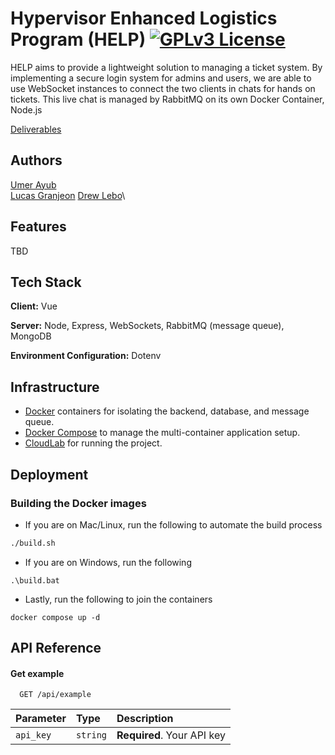 <!-- 2/28/25 23:48: Using GNU GPLv3 License for now, could switch to something else later-->

# Hypervisor Enhanced Logistics Program (HELP) [![GPLv3 License](https://img.shields.io/badge/License-GPL%20v3-yellow.svg)](https://opensource.org/license/gpl-3-0)

HELP aims to provide a lightweight solution to managing a ticket system. By implementing a secure login system for admins and users, we are able to use WebSocket instances to connect the two clients in chats for hands on tickets. This live chat is managed by RabbitMQ on its own Docker Container, Node.js

[Deliverables](Deliverables/)

## Authors

[Umer Ayub](https://github.com/uayub02)\
[Lucas Granjeon](https://github.com/JV-Works)
[Drew Lebo](https://github.com/temporalcrow)\

## Features

<!-- 3/1/25 00:53: Do this after the app is closer to done -->

TBD

## Tech Stack

**Client:** Vue

**Server:** Node, Express, WebSockets, RabbitMQ (message queue), MongoDB

**Environment Configuration:** Dotenv

## Infrastructure

- [Docker](https://docs.docker.com/get-started/introduction/) containers for isolating the backend, database, and message queue.
- [Docker Compose](https://docs.docker.com/compose/) to manage the multi-container application setup.
- [CloudLab](https://www.cloudlab.us) for running the project.

## Deployment

### Building the Docker images

- If you are on Mac/Linux, run the following to automate the build process

```bash
./build.sh
```

- If you are on Windows, run the following

```batch
.\build.bat
```

- Lastly, run the following to join the containers

```console
docker compose up -d
```

## API Reference

#### Get example

```http
  GET /api/example
```

| Parameter | Type     | Description                |
| :-------- | :------- | :------------------------- |
| `api_key` | `string` | **Required**. Your API key |
